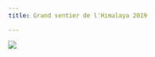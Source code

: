 ```yaml
---
title: Grand sentier de l'Himalaya 2019

---
```

![](https://res.cloudinary.com/wildernessprime/image/upload/w_800,dpr_auto/v1549565641/IMG_6463.jpg)